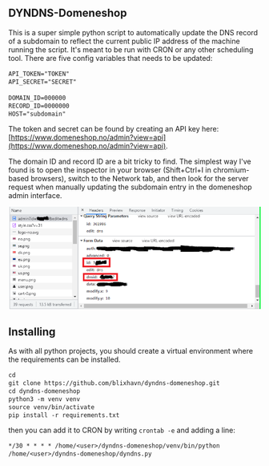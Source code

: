 ## DYNDNS-Domeneshop

This is a super simple python script to automatically update the DNS record of a subdomain to reflect the current public IP address of the machine running the script. It's meant to be run with CRON or any other scheduling tool. There are five config variables that needs to be updated:

```
API_TOKEN="TOKEN"
API_SECRET="SECRET"

DOMAIN_ID=000000
RECORD_ID=0000000
HOST="subdomain"
```

The token and secret can be found by creating an API key here: [https://www.domeneshop.no/admin?view=api](https://www.domeneshop.no/admin?view=api).

The domain ID and record ID are a bit tricky to find. The simplest way I've found is to open the inspector in your browser (Shift+Ctrl+I in chromium-based browsers), switch to the Network tab, and then look for the server request when manually updating the subdomain entry in the domeneshop admin interface. 

![How to get the IDs](get_ids.png)

## Installing
As with all python projects, you should create a virtual environment where the requirements can be installed. 

```
cd 
git clone https://github.com/blixhavn/dyndns-domeneshop.git
cd dyndns-domeneshop
python3 -m venv venv
source venv/bin/activate
pip install -r requirements.txt
```

then you can add it to CRON by writing `crontab -e` and adding a line:
```
*/30 * * * * /home/<user>/dyndns-domeneshop/venv/bin/python /home/<user>/dyndns-domeneshop/dyndns.py 